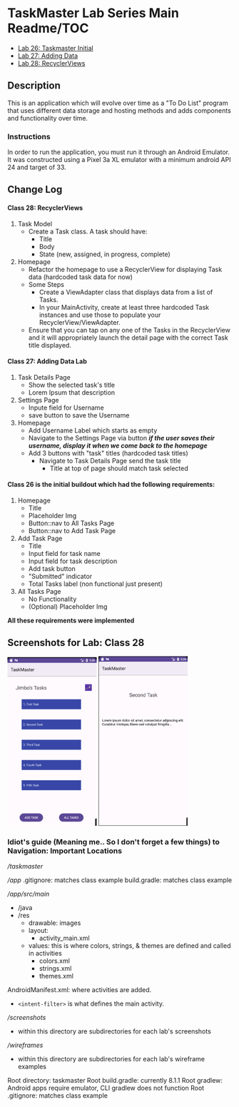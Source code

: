 # TaskMaster Lab Series Main Readme/TOC

* [Lab 26: Taskmaster Initial](#class-26-is-the-initial-buildout-which-had-the-following-requirements-)
* [Lab 27: Adding Data](#class-27--adding-data-lab)
* [Lab 28: RecyclerViews](#class-28--recyclerviews)

## Description

This is an application which will evolve over time as a "To Do List" program that uses different 
data storage and hosting methods and adds components and functionality over time.

### Instructions

In order to run the application, you must run it through an Android Emulator. 
It was constructed using a Pixel 3a XL emulator with a minimum android API 24 and target of 33.

## Change Log

#### Class 28: RecyclerViews

1. Task Model
   * Create a Task class. A task should have:
        * Title
        * Body
        * State (new, assigned, in progress, complete)
2. Homepage
   * Refactor the homepage to use a RecyclerView for displaying Task data (hardcoded task data for now)
   * Some Steps
     * Create a ViewAdapter class that displays data from a list of Tasks.
     * In your MainActivity, create at least three hardcoded Task instances and use those to populate your RecyclerView/ViewAdapter.
   * Ensure that you can tap on any one of the Tasks in the RecyclerView and it will appropriately launch the detail page with the correct Task title displayed.


#### Class 27: Adding Data Lab
1. Task Details Page
   * Show the selected task's title
   * Lorem Ipsum that description
2. Settings Page
   * Inpute field for Username
   * save button to save the Username
3. Homepage
   * Add Username Label which starts as empty
   * Navigate to the Settings Page via button ***if the user saves their username, display it when we come back to the homepage***
   * Add 3 buttons with "task" titles (hardcoded task titles)
      * Navigate to Task Details Page send the task title
         * Title at top of page should match task selected


#### Class 26 is the initial buildout which had the following requirements:
1. Homepage
    * Title
    * Placeholder Img
    * Button::nav to All Tasks Page
    * Button::nav to Add Task Page
2. Add Task Page
   * Title
   * Input field for task name
   * Input field for task description
   * Add task button
   * "Submitted" indicator
   * Total Tasks label (non functional just present)
3. All Tasks Page
   * No Functionality
   * (Optional) Placeholder Img
   
**All these requirements were implemented**

[//]: # (## Links/Notes/Info)

## Screenshots for Lab: Class 28

<img src="screenshots/lab28/homeRecyclerView.png" alt="home recyclerview" width="200"/> 
<img src="screenshots/lab28/recyclerViewTaskDetail.png" alt="task detail" width="200"/> 

### Idiot's guide (Meaning me.. So I don't forget a few things) to Navigation: Important Locations

*/taskmaster*

*/app*
.gitignore: matches class example
build.gradle: matches class example

*/app/src/main*
* /java
* /res
    * drawable: images
    * layout:
      * activity_main.xml
    * values: this is where colors, strings, & themes are defined and called in activities
      * colors.xml
      * strings.xml
      * themes.xml
  
AndroidManifest.xml: where activities are added. 
* `<intent-filter>` is what defines the main activity.

*/screenshots*
* within this directory are subdirectories for each lab's screenshots

*/wireframes*
* within this directory are subdirectories for each lab's wireframe examples

Root directory: taskmaster 
Root build.gradle: currently 8.1.1
Root gradlew: Android apps require emulator, CLI gradlew does not function
Root .gitignore: matches class example

